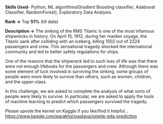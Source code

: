 **Skills Used**- Python, ML algorithms(Gradient Boosting classifier, Adaboost Classifier, RandomForest), Exploratory Data Analysis.

**Rank ->** Top **51%** (till date)

**Description ->** The sinking of the RMS Titanic is one of the most infamous shipwrecks in history.  On April 15, 1912, during her maiden voyage, the Titanic sank after colliding with an iceberg, killing 1502 out of 2224 passengers and crew. This sensational tragedy shocked the international community and led to better safety regulations for ships.

One of the reasons that the shipwreck led to such loss of life was that there were not enough lifeboats for the passengers and crew. Although there was some element of luck involved in surviving the sinking, some groups of people were more likely to survive than others, such as women, children, and the upper-class.

In this challenge, we are asked to complete the analysis of what sorts of people were likely to survive. In particular, we are asked to apply the tools of machine learning to predict which passengers survived the tragedy.

Please upvote the kernel on Kaggle if you like/find it helpful...<br>
https://www.kaggle.com/parakhsrivastava/simple-eda-prediction
